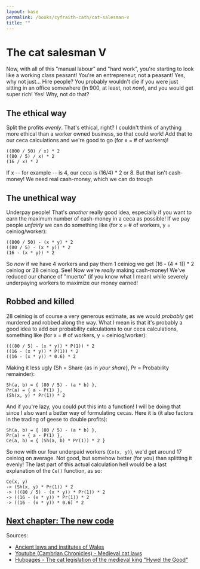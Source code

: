 ```yaml
---
layout: base
permalink: /books/cyfraith-cath/cat-salesman-v
title: ""
---
```


# The cat salesman V
Now, with all of this "manual labour" and "hard work", you're starting to
look like a working class peasant! You're an entrepreneur, not a peasant! Yes,
why not just... Hire people? You probably wouldn't die if you were just sitting
in an office somewhere (in 900, at least, not *now*), and you would get super
rich! Yes! Why, not do that?

## The ethical way
Split the profits *evenly*. That's ethical, right? I couldn't think of anything
more ethical than a worker owned business, so that could work! Add that to our
ceca calculations and we're good to go (for x = # of workers)!

```
((800 / 50) / x) * 2
((80 / 5) / x) * 2
(16 / x) * 2
```

If x -- for example -- is 4, our ceca is (16/4) * 2 or 8. But that isn't cash-money!
We need real cash-money, which we can do trough

## The unethical way
Underpay people! That's *another* really good idea, especially if you want to
earn the maximum number of cash-money in a ceca as possible! If we pay people
*unfairly* we can do something like (for x = # of workers, y = ceiniog/worker):

```
((800 / 50) - (x * y) * 2
((80 / 5) - (x * y)) * 2
(16 - (x * y)) * 2
```

So *now* if we have 4 workers and pay them 1 ceiniog we get (16 - (4 * 1)) * 2 ceiniog
or 28 ceiniog. See! Now we're *really* making cash-money! We've reduced our chance
of "muerto" (if you know what I mean) while severely underpaying workers to maximize
our money earned!

## Robbed and killed
28 ceiniog is of course a very generous estimate, as we would *probably* get murdered
and robbed along the way. What I mean is that it's probably a good idea to add our
probability calculations to our ceca calculations, something like (for x = # of workers,
y = ceiniog/worker):

```
(((80 / 5) - (x * y)) * P(1)) * 2
((16 - (x * y)) * P(1)) * 2
((16 - (x * y)) * 0.6) * 2
```

Making it less ugly (Sh = Share {as in *your share*}, Pr = Probability remainder):

```
Sh(a, b) = { (80 / 5) - (a * b) },
Pr(a) = { a - P(1) },
(Sh(x, y) * Pr(1)) * 2
```

And if you're lazy, you could put this into a function! I will be doing that since
I also want a better way of formulating cecas. Here it is (it also factors in the
trading of geese to double profits):

```
Sh(a, b) = { (80 / 5) - (a * b) },
Pr(a) = { a - P(1) },
Ce(a, b) = { (Sh(a, b) * Pr(1)) * 2 }
```

So now with our four underpaid workers (``Ce(x, y)``), we'd get around 17 ceiniog on average.
Not good, but somehow better (for you) than splitting it evenly! The last part of this
actual calculation hell would be a last explanation of the ``Ce()`` function, as so:

```
Ce(x, y)
-> (Sh(x, y) * Pr(1)) * 2
-> (((80 / 5) - (x * y)) * Pr(1)) * 2
-> ((16 - (x * y)) * Pr(1)) * 2
-> ((16 - (x * y)) * 0.6) * 2
```

## [Next chapter: The new code](/books/cyfraith-cath/new-code)

Sources:
- [Ancient laws and
institutes of Wales](https://archive.org/details/bub_gb_4_qi_6p1ZucC/page/27/mode/2up)
- [Youtube (Cambrian Chronicles) -
Medieval cat laws](https://www.youtube.com/watch?v=jD3b1s-s9bk&themeRefresh=1)
- [Hubpages - The cat legislation of the medieval king
"Hywel the Good"](https://discover.hubpages.com/animals/the-cat-legislation-of-the-medieval-king-hywel-the-good)
